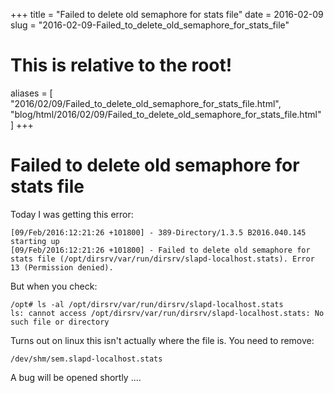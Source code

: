 +++
title = "Failed to delete old semaphore for stats file"
date = 2016-02-09
slug = "2016-02-09-Failed_to_delete_old_semaphore_for_stats_file"
# This is relative to the root!
aliases = [ "2016/02/09/Failed_to_delete_old_semaphore_for_stats_file.html", "blog/html/2016/02/09/Failed_to_delete_old_semaphore_for_stats_file.html" ]
+++
# Failed to delete old semaphore for stats file

Today I was getting this error:

    [09/Feb/2016:12:21:26 +101800] - 389-Directory/1.3.5 B2016.040.145 starting up
    [09/Feb/2016:12:21:26 +101800] - Failed to delete old semaphore for stats file (/opt/dirsrv/var/run/dirsrv/slapd-localhost.stats). Error 13 (Permission denied).

But when you check:

    /opt# ls -al /opt/dirsrv/var/run/dirsrv/slapd-localhost.stats
    ls: cannot access /opt/dirsrv/var/run/dirsrv/slapd-localhost.stats: No such file or directory

Turns out on linux this isn\'t actually where the file is. You need to
remove:

    /dev/shm/sem.slapd-localhost.stats

A bug will be opened shortly \....
